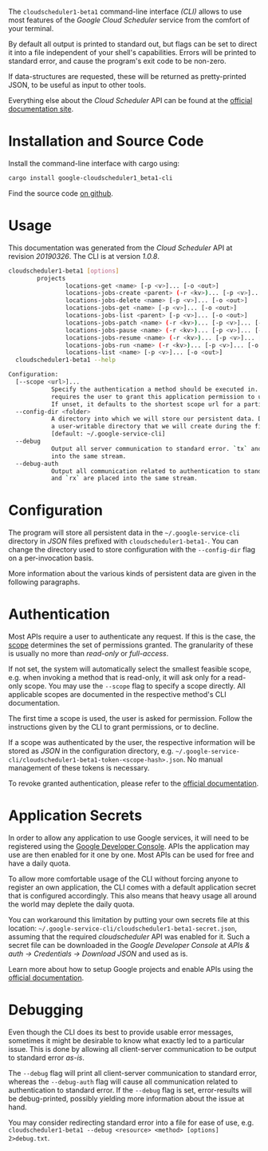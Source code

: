 <!---
DO NOT EDIT !
This file was generated automatically from 'src/mako/cli/README.md.mako'
DO NOT EDIT !
-->
The `cloudscheduler1-beta1` command-line interface *(CLI)* allows to use most features of the *Google Cloud Scheduler* service from the comfort of your terminal.

By default all output is printed to standard out, but flags can be set to direct it into a file independent of your shell's
capabilities. Errors will be printed to standard error, and cause the program's exit code to be non-zero.

If data-structures are requested, these will be returned as pretty-printed JSON, to be useful as input to other tools.

Everything else about the *Cloud Scheduler* API can be found at the
[official documentation site](https://cloud.google.com/scheduler/).

# Installation and Source Code

Install the command-line interface with cargo using:

```bash
cargo install google-cloudscheduler1_beta1-cli
```

Find the source code [on github](https://github.com/Byron/google-apis-rs/tree/master/gen/cloudscheduler1_beta1-cli).

# Usage

This documentation was generated from the *Cloud Scheduler* API at revision *20190326*. The CLI is at version *1.0.8*.

```bash
cloudscheduler1-beta1 [options]
        projects
                locations-get <name> [-p <v>]... [-o <out>]
                locations-jobs-create <parent> (-r <kv>)... [-p <v>]... [-o <out>]
                locations-jobs-delete <name> [-p <v>]... [-o <out>]
                locations-jobs-get <name> [-p <v>]... [-o <out>]
                locations-jobs-list <parent> [-p <v>]... [-o <out>]
                locations-jobs-patch <name> (-r <kv>)... [-p <v>]... [-o <out>]
                locations-jobs-pause <name> (-r <kv>)... [-p <v>]... [-o <out>]
                locations-jobs-resume <name> (-r <kv>)... [-p <v>]... [-o <out>]
                locations-jobs-run <name> (-r <kv>)... [-p <v>]... [-o <out>]
                locations-list <name> [-p <v>]... [-o <out>]
  cloudscheduler1-beta1 --help

Configuration:
  [--scope <url>]...
            Specify the authentication a method should be executed in. Each scope
            requires the user to grant this application permission to use it.
            If unset, it defaults to the shortest scope url for a particular method.
  --config-dir <folder>
            A directory into which we will store our persistent data. Defaults to
            a user-writable directory that we will create during the first invocation.
            [default: ~/.google-service-cli]
  --debug
            Output all server communication to standard error. `tx` and `rx` are placed
            into the same stream.
  --debug-auth
            Output all communication related to authentication to standard error. `tx`
            and `rx` are placed into the same stream.

```

# Configuration

The program will store all persistent data in the `~/.google-service-cli` directory in *JSON* files prefixed with `cloudscheduler1-beta1-`.  You can change the directory used to store configuration with the `--config-dir` flag on a per-invocation basis.

More information about the various kinds of persistent data are given in the following paragraphs.

# Authentication

Most APIs require a user to authenticate any request. If this is the case, the [scope][scopes] determines the 
set of permissions granted. The granularity of these is usually no more than *read-only* or *full-access*.

If not set, the system will automatically select the smallest feasible scope, e.g. when invoking a
method that is read-only, it will ask only for a read-only scope. 
You may use the `--scope` flag to specify a scope directly. 
All applicable scopes are documented in the respective method's CLI documentation.

The first time a scope is used, the user is asked for permission. Follow the instructions given 
by the CLI to grant permissions, or to decline.

If a scope was authenticated by the user, the respective information will be stored as *JSON* in the configuration
directory, e.g. `~/.google-service-cli/cloudscheduler1-beta1-token-<scope-hash>.json`. No manual management of these tokens
is necessary.

To revoke granted authentication, please refer to the [official documentation][revoke-access].

# Application Secrets

In order to allow any application to use Google services, it will need to be registered using the 
[Google Developer Console][google-dev-console]. APIs the application may use are then enabled for it
one by one. Most APIs can be used for free and have a daily quota.

To allow more comfortable usage of the CLI without forcing anyone to register an own application, the CLI
comes with a default application secret that is configured accordingly. This also means that heavy usage
all around the world may deplete the daily quota.

You can workaround this limitation by putting your own secrets file at this location: 
`~/.google-service-cli/cloudscheduler1-beta1-secret.json`, assuming that the required *cloudscheduler* API 
was enabled for it. Such a secret file can be downloaded in the *Google Developer Console* at 
*APIs & auth -> Credentials -> Download JSON* and used as is.

Learn more about how to setup Google projects and enable APIs using the [official documentation][google-project-new].


# Debugging

Even though the CLI does its best to provide usable error messages, sometimes it might be desirable to know
what exactly led to a particular issue. This is done by allowing all client-server communication to be 
output to standard error *as-is*.

The `--debug` flag will print all client-server communication to standard error, whereas the `--debug-auth` flag
will cause all communication related to authentication to standard error.
If the `--debug` flag is set, error-results will be debug-printed, possibly yielding more information about the 
issue at hand.

You may consider redirecting standard error into a file for ease of use, e.g. `cloudscheduler1-beta1 --debug <resource> <method> [options] 2>debug.txt`.


[scopes]: https://developers.google.com/+/api/oauth#scopes
[revoke-access]: http://webapps.stackexchange.com/a/30849
[google-dev-console]: https://console.developers.google.com/
[google-project-new]: https://developers.google.com/console/help/new/